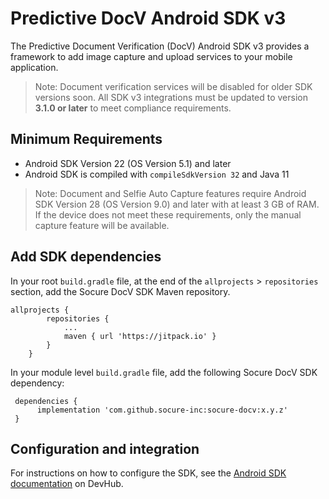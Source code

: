 # Predictive DocV Android SDK v3

The Predictive Document Verification (DocV) Android SDK v3 provides a framework to add image capture
and upload services to your mobile application.

> Note: Document verification services will be disabled for older SDK versions soon. All SDK v3 integrations must be updated to version **3.1.0 or later** to meet compliance requirements.

## Minimum Requirements

- Android SDK Version 22 (OS Version 5.1) and later
- Android SDK is compiled with `compileSdkVersion 32` and Java 11

> Note: Document and Selfie Auto Capture features require Android SDK Version 28 (OS Version 9.0) and later with at least 3 GB of RAM. If the device does not meet these requirements, only the manual capture feature will be available.

## Add SDK dependencies

In your root `build.gradle` file, at the end of the `allprojects` > `repositories` section, add the
Socure DocV SDK Maven repository.

```
allprojects {
        repositories {
            ...
            maven { url 'https://jitpack.io' }
        }
    }
```

In your module level `build.gradle` file, add the following Socure DocV SDK dependency:

```
 dependencies {
      implementation 'com.github.socure-inc:socure-docv:x.y.z'
 }
 ```

## Configuration and integration

For instructions on how to configure the SDK, see
the [Android SDK documentation](https://developer.socure.com/docs/sdks/docv/android-sdk/android-sdk-v3)
on DevHub.